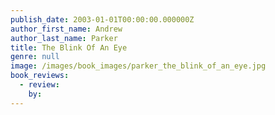 ```yaml
---
publish_date: 2003-01-01T00:00:00.000000Z
author_first_name: Andrew
author_last_name: Parker
title: The Blink Of An Eye
genre: null
image: /images/book_images/parker_the_blink_of_an_eye.jpg
book_reviews:
  - review: 
    by: 
---
```

